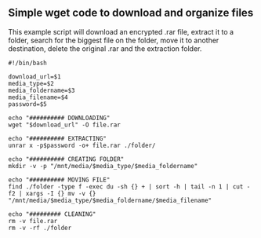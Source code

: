 ## Simple wget code to download and organize files

This example script will download an encrypted .rar file, extract it to a folder, search for the biggest file on the folder, move it to another destination, delete the original .rar and the extraction folder.

```
#!/bin/bash

download_url=$1
media_type=$2
media_foldername=$3
media_filename=$4
password=$5

echo "########## DOWNLOADING"
wget "$download_url" -O file.rar

echo "########## EXTRACTING"
unrar x -p$password -o+ file.rar ./folder/

echo "########## CREATING FOLDER"
mkdir -v -p "/mnt/media/$media_type/$media_foldername"

echo "########## MOVING FILE"
find ./folder -type f -exec du -sh {} + | sort -h | tail -n 1 | cut -f2 | xargs -I {} mv -v {} "/mnt/media/$media_type/$media_foldername/$media_filename"

echo "######### CLEANING"
rm -v file.rar
rm -v -rf ./folder
```
